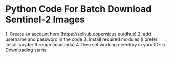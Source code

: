 <h1>Python Code For Batch Download Sentinel-2 Images</h1>
1. Create an account here (https://scihub.copernicus.eu/dhus)
2. add username and password in the code
3. install required modules (i prefer install spyder through anaconda)
4. then set working directory in your IDE 
5. Downloading starts.
